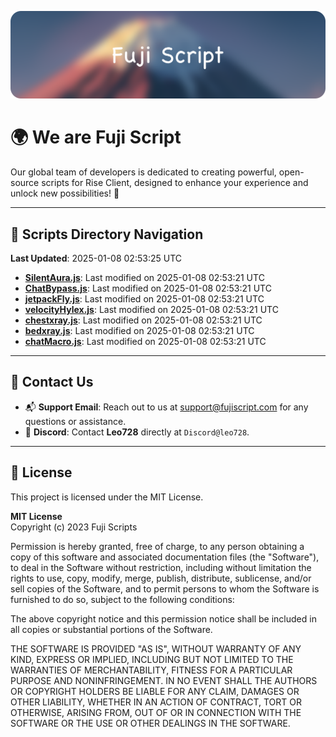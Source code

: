 ![Banner](.github/b.webp)

# 🌍 **We are Fuji Script**

Our global team of developers is dedicated to creating powerful, open-source scripts for Rise Client, designed to enhance your experience and unlock new possibilities! 🌟

---
<!-- SCRIPTS_NAVIGATION_START -->
## 📂 **Scripts Directory Navigation**

**Last Updated**: 2025-01-08 02:53:25 UTC

- **[SilentAura.js](scripts/SilentAura.js)**: Last modified on 2025-01-08 02:53:21 UTC
- **[ChatBypass.js](scripts/ChatBypass.js)**: Last modified on 2025-01-08 02:53:21 UTC
- **[jetpackFly.js](scripts/jetpackFly.js)**: Last modified on 2025-01-08 02:53:21 UTC
- **[velocityHylex.js](scripts/velocityHylex.js)**: Last modified on 2025-01-08 02:53:21 UTC
- **[chestxray.js](scripts/chestxray.js)**: Last modified on 2025-01-08 02:53:21 UTC
- **[bedxray.js](scripts/bedxray.js)**: Last modified on 2025-01-08 02:53:21 UTC
- **[chatMacro.js](scripts/chatMacro.js)**: Last modified on 2025-01-08 02:53:21 UTC

<!-- SCRIPTS_NAVIGATION_END -->

---

## 💬 **Contact Us**  
- 📬 **Support Email**: Reach out to us at [support@fujiscript.com](mailto:support@fujiscript.com) for any questions or assistance.  
- 💬 **Discord**: Contact **Leo728** directly at `Discord@leo728`.

---

## 📜 **License**

This project is licensed under the MIT License.  

**MIT License**  
Copyright (c) 2023 Fuji Scripts  

Permission is hereby granted, free of charge, to any person obtaining a copy of this software and associated documentation files (the "Software"), to deal in the Software without restriction, including without limitation the rights to use, copy, modify, merge, publish, distribute, sublicense, and/or sell copies of the Software, and to permit persons to whom the Software is furnished to do so, subject to the following conditions:  

The above copyright notice and this permission notice shall be included in all copies or substantial portions of the Software.  

THE SOFTWARE IS PROVIDED "AS IS", WITHOUT WARRANTY OF ANY KIND, EXPRESS OR IMPLIED, INCLUDING BUT NOT LIMITED TO THE WARRANTIES OF MERCHANTABILITY, FITNESS FOR A PARTICULAR PURPOSE AND NONINFRINGEMENT. IN NO EVENT SHALL THE AUTHORS OR COPYRIGHT HOLDERS BE LIABLE FOR ANY CLAIM, DAMAGES OR OTHER LIABILITY, WHETHER IN AN ACTION OF CONTRACT, TORT OR OTHERWISE, ARISING FROM, OUT OF OR IN CONNECTION WITH THE SOFTWARE OR THE USE OR OTHER DEALINGS IN THE SOFTWARE.  
